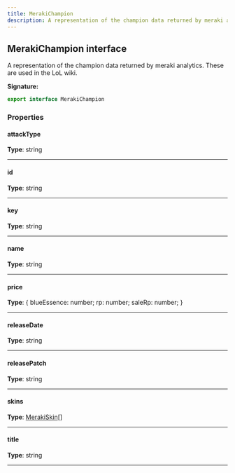 ```yaml
---
title: MerakiChampion
description: A representation of the champion data returned by meraki analytics. These are used in the LoL wiki.
---
```


## MerakiChampion interface

A representation of the champion data returned by meraki analytics. These are used in the LoL wiki.

**Signature:**

```ts
export interface MerakiChampion 
```

### Properties

#### attackType



**Type**: string

---

#### id



**Type**: string

---

#### key



**Type**: string

---

#### name



**Type**: string

---

#### price



**Type**: {         blueEssence: number;         rp: number;         saleRp: number;     }

---

#### releaseDate



**Type**: string

---

#### releasePatch



**Type**: string

---

#### skins



**Type**: [MerakiSkin](/shieldbow/api/MerakiSkin.md)[]

---

#### title



**Type**: string

---

